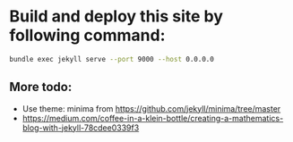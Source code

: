 
# Build and deploy this site by following command:

```bash
bundle exec jekyll serve --port 9000 --host 0.0.0.0
```

## More todo:
* Use theme: minima from https://github.com/jekyll/minima/tree/master
* https://medium.com/coffee-in-a-klein-bottle/creating-a-mathematics-blog-with-jekyll-78cdee0339f3



